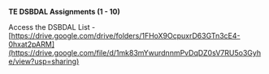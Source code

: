 **TE DSBDAL Assignments (1 - 10)**


Access the DSBDAL List - [https://drive.google.com/drive/folders/1FHoX9OcpuxrD63GTn3cE4-0hxat2pARM](https://drive.google.com/file/d/1mk83mYwurdnnmPvDqDZ0sV7RU5o3Gyhe/view?usp=sharing)
